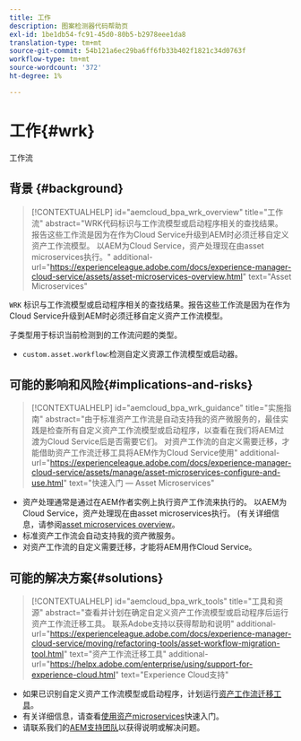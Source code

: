 ```yaml
---
title: 工作
description: 图案检测器代码帮助页
exl-id: 1be1db54-fc91-45d0-80b5-b2978eee1da8
translation-type: tm+mt
source-git-commit: 54b121a6ec29ba6ff6fb33b402f1821c34d0763f
workflow-type: tm+mt
source-wordcount: '372'
ht-degree: 1%

---
```


# 工作{#wrk}

工作流

## 背景 {#background}

>[!CONTEXTUALHELP]
>id="aemcloud_bpa_wrk_overview"
>title="工作流"
>abstract="WRK代码标识与工作流模型或启动程序相关的查找结果。 报告这些工作流是因为在作为Cloud Service升级到AEM时必须迁移自定义资产工作流模型。 以AEM为Cloud Service，资产处理现在由asset microservices执行。"
>additional-url="https://experienceleague.adobe.com/docs/experience-manager-cloud-service/assets/asset-microservices-overview.html" text="Asset Microservices"

`WRK` 标识与工作流模型或启动程序相关的查找结果。报告这些工作流是因为在作为Cloud Service升级到AEM时必须迁移自定义资产工作流模型。

子类型用于标识当前检测到的工作流问题的类型。

* `custom.asset.workflow`:检测自定义资源工作流模型或启动器。

## 可能的影响和风险{#implications-and-risks}

>[!CONTEXTUALHELP]
>id="aemcloud_bpa_wrk_guidance"
>title="实施指南"
>abstract="由于标准资产工作流是自动支持我的资产微服务的，最佳实践是检查所有自定义资产工作流模型或启动程序，以查看在我们将AEM过渡为Cloud Service后是否需要它们。 对资产工作流的自定义需要迁移，才能借助资产工作流迁移工具将AEM作为Cloud Service使用"
>additional-url="https://experienceleague.adobe.com/docs/experience-manager-cloud-service/assets/manage/asset-microservices-configure-and-use.html" text="快速入门 — Asset Microservices"

* 资产处理通常是通过在AEM作者实例上执行资产工作流来执行的。 以AEM为Cloud Service，资产处理现在由asset microservices执行。 (有关详细信息，请参阅[asset microservices overview](https://experienceleague.adobe.com/docs/experience-manager-cloud-service/assets/asset-microservices-overview.html)。
* 标准资产工作流会自动支持我的资产微服务。
* 对资产工作流的自定义需要迁移，才能将AEM用作Cloud Service。

## 可能的解决方案{#solutions}

>[!CONTEXTUALHELP]
>id="aemcloud_bpa_wrk_tools"
>title="工具和资源"
>abstract="查看并计划在确定自定义资产工作流模型或启动程序后运行资产工作流迁移工具。 联系Adobe支持以获得帮助和说明"
>additional-url="https://experienceleague.adobe.com/docs/experience-manager-cloud-service/moving/refactoring-tools/asset-workflow-migration-tool.html" text="资产工作流迁移工具"
>additional-url="https://helpx.adobe.com/enterprise/using/support-for-experience-cloud.html" text="Experience Cloud支持"

* 如果已识别自定义资产工作流模型或启动程序，计划运行[资产工作流迁移工具](https://experienceleague.adobe.com/docs/experience-manager-cloud-service/moving/refactoring-tools/asset-workflow-migration-tool.html)。
* 有关详细信息，请查看[使用资产microservices](https://experienceleague.adobe.com/docs/experience-manager-cloud-service/assets/manage/asset-microservices-configure-and-use.html)快速入门。
* 请联系我们的[AEM支持团队](https://helpx.adobe.com/enterprise/using/support-for-experience-cloud.html)以获得说明或解决问题。

